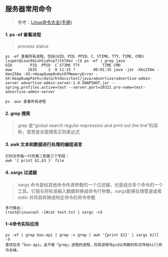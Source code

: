 ## 服务器常用命令

> 参考：[Linux命令大全(手册)](https://www.linuxcool.com/)

#### 1. ps -ef 查看进程

> process status

```
ps -ef 查看所有进程，包括(UID、PID、PPID、C、STIME、TTY、TIME、CMD)
[super@izwz94iuh5jahcp7jth7dez ~]$ ps -ef | grep java
UID        PID  PPID  C STIME TTY          TIME CMD
www       2635     1  0 11:15 ?        00:01:35 java -jar -Xms256m -Xmx256m -XX:+HeapDumpOnOutOfMemoryError -XX:HeapDumpPath=/data/htdocs/test/java/advertise/advertise-admin-server advertise-admin-server-1.0-SNAPSHOT.jar --spring.profiles.active=test --server.port=20321 pro-name=test-advertise-admin-server

ps -aux 查看所有进程
```

#### 2. grep  搜索

> grep 是“global search regular expression and print out the line”的简称，意思是全面搜索正则表达式

#### 3. awk 文本和数据进行处理的编程语言

```
打印文件每一行的第二和第三个字段：
awk '{ print $2,$3 }' file 
```

#### 4. xargs 过滤器

> xargs 命令是给其他命令传递参数的一个过滤器，也是组合多个命令的一个工具。它擅长将标准输入数据转换成命令行参数，xargs能够处理管道或者 stdin 并将其转换成特定命令的命令参数

```
多行输出：
[root@linuxcool ~]#cat test.txt | xargs -n3
```

#### 1-4命令实际应用

```
ps -ef | grep box-api | grep -v grep | awk '{print $2}' | xargs kill -9
查找包含「box-api」且不是「grep」进程的进程，将其进程号pid以参数的形式传给kill命令杀掉。
```

